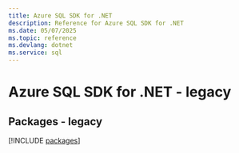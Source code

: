 ```yaml
---
title: Azure SQL SDK for .NET
description: Reference for Azure SQL SDK for .NET
ms.date: 05/07/2025
ms.topic: reference
ms.devlang: dotnet
ms.service: sql
---
```

# Azure SQL SDK for .NET - legacy
## Packages - legacy
[!INCLUDE [packages](sql-index.md)]